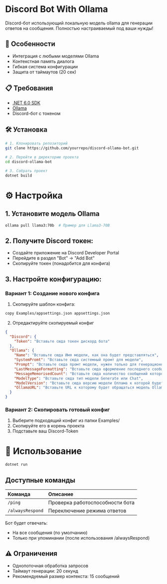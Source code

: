 # Discord Bot With Ollama 
Discord-бот использующий локальную модель ollama для генерации ответов на сообщения. Полностью настраиваемый под ваши нужды!

## 🌟 Особенности
- Интеграция с любыми моделями Ollama
- Контекстная память диалога
- Гибкая система конфигурации
- Защита от таймаутов (20 сек)

## 📋 Требования
- [.NET 6.0 SDK](https://dotnet.microsoft.com/download)
- [Ollama](https://ollama.com)
- Discord-бот с токеном


## 🛠️ Установка
```bash
# 1. Клонировать репозиторий
git clone https://github.com/yourrepo/discord-ollama-bot.git

# 2. Перейти в директорию проекта
cd discord-ollama-bot

# 3. Собрать проект
dotnet build
```

# ⚙️ Настройка
## 1. Установите модель Ollama
```bash
ollama pull llama3:70b  # Пример для Llama3-70B
```
## 2. Получите Discord токен:
- Создайте приложение на Discord Developer Portal
- Перейдите в раздел "Bot" → "Add Bot"
- Скопируйте токен (понадобится для конфига)

## 3. Настройте конфигурацию:

### Вариант 1: Создание нового конфига
1. Скопируйте шаблон конфига:
```bash
copy Examples/appsettings.json appsettings.json
```
2. Отредактируйте скопируемый конфиг
```json
{
  "Discord": {
    "Token": "Вставьте сюда токен дискорд бота"
  },
  "Ollama": {
    "Name": "Вставьте сюда Имя модели, как она будет представляться",
    "SystemPromt": "Вставьте сюда системный промт для модели",
    "Prompt": "Вставьте сюда промт модели, нужен только для генерационной модели. Место куда будет вставляться история сообщений оформить #InnerPrompt. Обязателен только для Generate",
    "LastMessageFormatting": "Вставьте сюда оформление последнего сообщения. Место куда будет вставляться последнее сообщение оформить #lastMessage.  Обязателен только для Generate",
    "MessageMemorisedCount": "Вставьте сюда количество сообщений которое будет помнить модель",
    "ModelType": "Вставьте сюда тип модели Generate или Chat",
    "ModelVersion": "Вставьте сюда версию модели Оллама к которой будет обращаться",
    "OllamaURL": "Вставьте URL к которому будет обращаться модель Ollamа"
  }
}
```
### Вариант 2: Скопировать готовый конфиг
1. Выберите подходящий конфиг из папки Examples/
2. Скопируйте его в корень проекта
3. Подставьте ваш Discord-Token





# 🚀 Использование
```bash
dotnet run
```
## Доступные команды
| Команда           | Описание                          |
|:------------------|:----------------------------------|
| `/ping`           | Проверка работоспособности бота  |
| `/alwaysRespond`  | Переключение режима ответов       |

Бот будет отвечать:
- На все сообщения (по умолчанию)
- Только при упоминании (после использования /alwaysRespond)

## ⚠️ Ограничения
- Однопоточная обработка запросов
- Таймаут генерации: 20 секунд
- Рекомендуемый размер контекста: 15 сообщений

